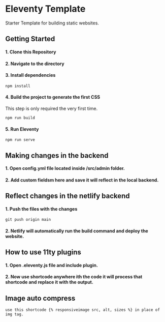 # Eleventy Template

Starter Template for building static websites.

## Getting Started

#### 1\. Clone this Repository

#### 2\. Navigate to the directory

#### 3\. Install dependencies

```
npm install
```

#### 4\. Build the project to generate the first CSS

This step is only required the very first time.

```
npm run build
```

#### 5\. Run Eleventy

```
npm run serve
```

## Making changes in the backend

#### 1\. Open config.yml file located inside /src/admin folder.

#### 2\. Add custom fieldsm here and save it will reflect in the local backend.

## Reflect changes in the netlify backend

#### 1\. Push the files with the changes 

```
git push origin main
````

#### 2\. Netlify will automatically run the build command and deploy the website. 

## How to use 11ty plugins

#### 1\. Open .eleventy.js file and include plugin. 

#### 2\. Now use shortcode anywhere ith the code it will process that shortcode and replace it with the output.

## Image auto compress

```
use this shortcode {% responsiveimage src, alt, sizes %} in place of img tag.
```


